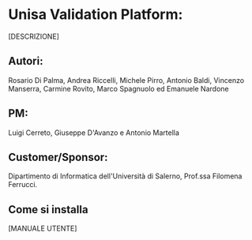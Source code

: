 # Unisa Validation Platform:

[DESCRIZIONE]

## Autori: 
Rosario Di Palma, Andrea Riccelli, Michele Pirro, Antonio Baldi, Vincenzo Manserra, Carmine Rovito, Marco Spagnuolo ed Emanuele Nardone

## PM:
Luigi Cerreto, Giuseppe D'Avanzo e Antonio Martella
## Customer/Sponsor:
Dipartimento di Informatica dell'Università di Salerno, Prof.ssa Filomena Ferrucci.

## Come si installa

[MANUALE UTENTE]
